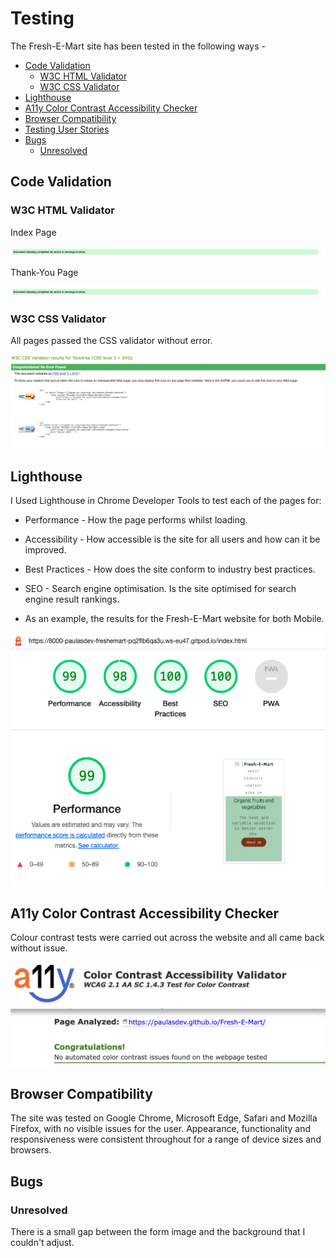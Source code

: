 # Testing 

The Fresh-E-Mart site has been tested in the following ways -

- [Code Validation](#code-validation)
    - [W3C HTML Validator](#w3c-html-validator) 
    - [W3C CSS Validator](#w3c-css-validator)
- [Lighthouse](#lighthouse)
- [A11y Color Contrast Accessibility Checker](#a11y-color-contrast-accessibility-checker)
- [Browser Compatibility](#browser-compatibility)
- [Testing User Stories](#testing-user-stories)
- [Bugs](#bugs)
    - [Unresolved](#unresolved)


## Code Validation 

### W3C HTML Validator

Index Page

![W3C Validator test result](./documentation/error-validator.png)

Thank-You Page

![W3C Validator test result](./documentation/error-validator.png)



### W3C CSS Validator 

All pages passed the CSS validator without error. 

![W3C CSS Validator test result](./documentation/css-validator.png)

## Lighthouse 

I Used Lighthouse in Chrome Developer Tools to test each of the pages for:

- Performance - How the page performs whilst loading.
- Accessibility - How accessible is the site for all users and how can it be improved.
- Best Practices - How does the site conform to industry best practices.
- SEO - Search engine optimisation. Is the site optimised for search engine result rankings.

- As an example, the results for the Fresh-E-Mart website for both Mobile.

![Lighthouse Testing Mobile](./documentation/lighthouse.png)


## A11y Color Contrast Accessibility Checker

Colour contrast tests were carried out across the website and all came back without issue. 

![Colour Contrast Checks](./documentation/accessibility.png)

## Browser Compatibility

The site was tested on Google Chrome, Microsoft Edge, Safari and Mozilla Firefox, with no visible issues for the user. Appearance, functionality and responsiveness were consistent throughout for a range of device sizes and browsers.


## Bugs
### Unresolved
There is a small gap between the form image and the background that I couldn't adjust.

